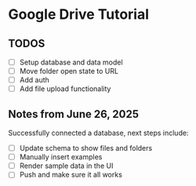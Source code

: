 # Google Drive Tutorial

## TODOS

- [ ] Setup database and data model
- [ ] Move folder open state to URL
- [ ] Add auth
- [ ] Add file upload functionality

## Notes from June 26, 2025

Successfully connected a database, next steps include:
- [ ] Update schema to show files and folders
- [ ] Manually insert examples
- [ ] Render sample data in the UI
- [ ] Push and make sure it all works